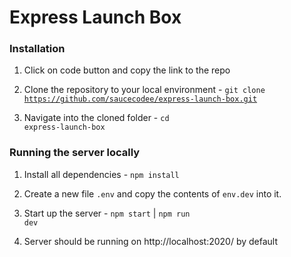 # Express Launch Box

### Installation

1. Click on code button and copy the link to the repo

2. Clone the repository to your local environment - <code>git clone https://github.com/saucecodee/express-launch-box.git</code>

3. Navigate into the cloned folder - <code>cd express-launch-box</code>


### Running the server locally

1. Install all dependencies - <code>npm install</code>

2. Create a new file <code>.env</code> and copy the contents of <code>env.dev</code> into it.

3. Start up the server - <code>npm start</code> | <code>npm run dev</code>

4. Server should be running on http://localhost:2020/ by default

